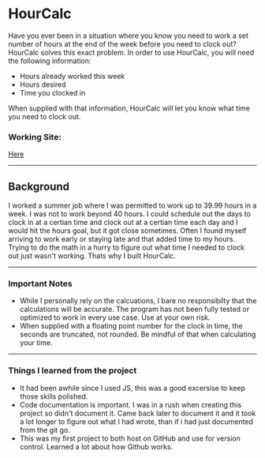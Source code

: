 # HourCalc
Have you ever been in a situation where you know you need to work a set number of hours at the end of the week before you need to clock out? HourCalc solves this exact problem. In order to use HourCalc, you will need the following information:
- Hours already worked this week
- Hours desired
- Time you clocked in  

When supplied with that information, HourCalc will let you know what time you need to clock out.

### Working Site:
[Here](https://setharvila.github.io/hourCalc/)

---

## Background
I worked a summer job where I was permitted to work up to 39.99 hours in a week. I was not to work beyond 40 hours. I could schedule out the days to clock in at a certian time and clock out at a certian time each day and I would hit the hours goal, but it got close sometimes. Often I found myself arriving to work early or staying late and that added time to my hours. Trying to do the math in a hurry to figure out what time I needed to clock out just wasn't working. Thats why I built HourCalc.

---
### Important Notes
- While I personally rely on the calcuations, I bare no responsibilty that the calculations will be accurate. The program has not been fully tested or optimized to work in every use case. Use at your own risk.
- When supplied with a floating point number for the clock in time, the seconds are truncated, not rounded. Be mindful of that when calculating your time.

---
### Things I learned from the project
- It had been awhile since I used JS, this was a good excersise to keep those skills polished.
- Code documentation is important. I was in a rush when creating this project so didn't document it. Came back later to document it and it took a lot longer to figure out what I had wrote, than if i had just documented from the git go.
- This was my first project to both host on GitHub and use for version control. Learned a lot about how Github works.

